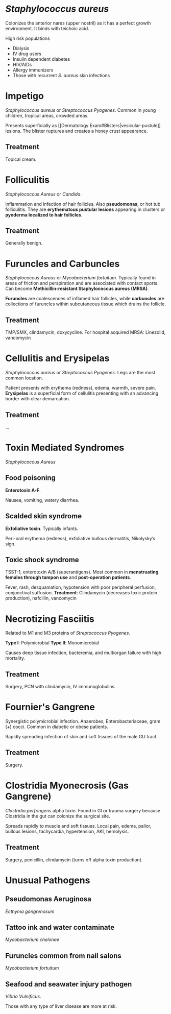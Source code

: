 # *Staphylococcus aureus*
Colonizes the anterior nares (upper nostril) as it has a perfect growth environment. It binds with teichoic acid.

High risk populations
- Dialysis
- IV drug users
- Insulin dependent diabetes
- HIV/AIDs
- Allergy immunizers
- Those with recurrent *S. aureus* skin infections
# Impetigo
*Staphylococcus aureus* or *Streptococcus Pyogenes*. Common in young children, tropical areas, crowded areas.

Presents superficially as [[Dermatology Exam#Blisters|vesicular-pustule]] lesions. The blister ruptures and creates a honey crust appearance.
## Treatment
Topical cream.
# Folliculitis
*Staphylococcus Aureus* or *Candida*. 

Inflammation and infection of hair follicles. Also **pseudomonas**, or hot tub folliculitis. They are **erythematous pustular lesions** appearing in clusters or **pyoderma localized to hair follicles**.
## Treatment
Generally benign.
# Furuncles and Carbuncles
*Staphylococcus Aureus* or *Mycobacterium fortuitum*. Typically found in areas of friction and perspiration and are associated with contact sports. Can become **Methicillin-resistant Staphylococcus aureus (MRSA)**.

**Furuncles** are coalescences of inflamed hair follicles, while **carbuncles** are collections of furuncles within subcutaneous tissue which drains the follicle.
## Treatment
TMP/SMX, clindamycin, doxycycline.
For hospital acquired MRSA: Linezolid, vancomycin
# Cellulitis and Erysipelas
*Staphylococcus aureus* or *Streptococcus Pyogenes*. Legs are the most common location. 

Patient presents with erythema (redness), edema, warmth, severe pain. **Erysipelas** is a superficial form of cellulitis presenting with an advancing border with clear demarcation.
## Treatment
...
# Toxin Mediated Syndromes
*Staphylococcus Aureus*
## Food poisoning
**Enterotoxin A-F**.

Nausea, vomiting, watery diarrhea.
## Scalded skin syndrome
**Exfoliative toxin**. Typically infants.

Peri-oral erythema (redness), exfoliative bullous dermatitis, Nikolysky’s sign.
## Toxic shock syndrome
TSST-1, enterotoxin A/B (superantigens). Most common in **menstruating females through tampon use** and **post-operation patients**.

Fever, rash, desquamation, hypotension with poor peripheral perfusion, conjunctival suffusion.
**Treatment**: Clindamycin (decreases toxic protein production), nafcillin, vancomycin
# Necrotizing Fasciitis
Related to M1 and M3 proteins of *Streptococcus Pyogenes*.

**Type I**: Polymicrobial
**Type II**: Monomicrobial

Causes deep tissue infection, bacteremia, and multiorgan failure with high mortality.
## Treatment
Surgery, PCN with clindamycin, IV immunoglobulins.
# Fournier's Gangrene
Synergistic polymicrobial infection. Anaerobes, Enterobacteriaceae, gram (+) cocci. Common in diabetic or obese patients.

Rapidly spreading infection of skin and soft tissues of the male GU tract.
## Treatment
Surgery.
# Clostridia Myonecrosis (Gas Gangrene)
*Clostridia perfringens* alpha toxin. Found in GI or trauma surgery because Clostridia in the gut can colonize the surgical site.

Spreads rapidly to muscle and soft tissues. Local pain, edema, pallor, bullous lesions, tachycardia, hypertension, AKI, hemolysis.
## Treatment
Surgery, penicillin, clindamycin (turns off alpha toxin production).
# Unusual Pathogens
## Pseudomonas Aeruginosa
*Ecthyma gangrenosum*
## Tattoo ink and water contaminate
*Mycobacterium chelonae*
## Furuncles common from nail salons
*Mycobacterium fortuitum*
## Seafood and seawater injury pathogen
*Vibrio Vulnificus*. 

Those with any type of liver disease are more at risk.